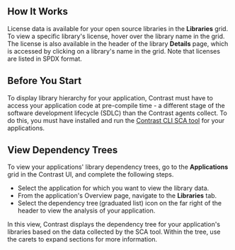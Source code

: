 <!--
title: "Library Hierarchy"
description: "View library dependencies hierarchy"
tags: "user library licenses hierarchy vulnerabilities sca"
-->

## How It Works

License data is available for your open source libraries in the **Libraries** grid. To view a specific library's license, hover over the library name in the grid. The license is also available in the header of the library **Details** page, which is accessed by clicking on a library's name in the grid.  Note that licenses are listed in SPDX format.

<!--
When an open-source library is added to an application, all of the library's dependencies are also inherited. Some of these indirect dependencies may introduce vulnerable code into your applications. The [Contrast SCA tool](tools-cli.html) identifies all open-source libraries and sends the data to the Contrast UI, where you can visualize these libraries as a hierarchical dependency tree.
-->

## Before You Start
 
To display library hierarchy for your application, Contrast must have to access your application code at pre-compile time - a different stage of the software development lifecycle (SDLC) than the Contrast agents collect. To do this, you must have installed and run the [Contrast CLI SCA tool](tools-cli.html) for your applications. 

## View Dependency Trees

To view your applications' library dependency trees, go to the **Applications** grid in the Contrast UI, and complete the following steps. 

* Select the application for which you want to view the library data.
* From the application's Overview page, navigate to the **Libraries** tab.  
* Select the dependency tree (graduated list) icon on the far right of the header to view the analysis of your application.  

In this view, Contrast displays the dependency tree for your application's libraries based on the data collected by the SCA tool. Within the tree, use the carets to expand sections for more information. 

<!-- What's the info displayed in the tree? Are these version numbers? Does it link to anything? --> 

 